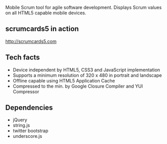 Mobile Scrum tool for agile software development. Displays Scrum values on all HTML5 capable mobile devices.

scrumcards5 in action
---------------------
http://scrumcards5.com

Tech facts
----------
- Device independent by HTML5, CSS3 and JavaScript implementation
- Supports a minimum resolution of 320 x 480 in portrait and landscape
- Offline capable using HTML5 Application Cache
- Compressed to the min. by Google Closure Compiler and YUI Compressor

Dependencies
------------
- jQuery
- string.js
- twitter bootstrap
- underscore.js
